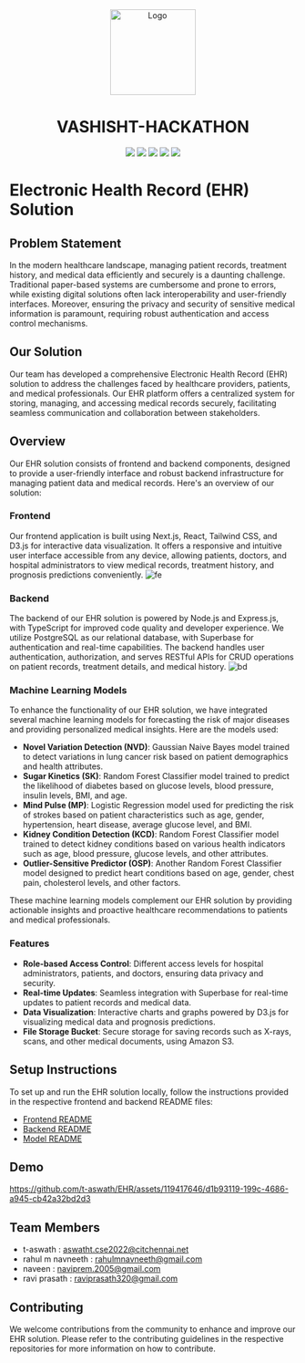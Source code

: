 <div align=center>
  <img src="https://github.com/bitspaceorg/.github/assets/119417646/577c8581-499e-4cbb-a2f8-e78c643204bc" width="150" alt="Logo"/>
   <h1> VASHISHT-HACKATHON</h1>
  <img src="https://img.shields.io/badge/Next-black?style=for-the-badge&logo=next.js&logoColor=white">
<img src="https://img.shields.io/badge/:bitspace-%23121011?style=for-the-badge&logoColor=%23ffffff&color=%23000000">
<img src="https://img.shields.io/badge/vashisht-%23121011?style=for-the-badge&color=black">
<img src="https://img.shields.io/badge/iiitdm-%23121011?style=for-the-badge&logoColor=%23ffffff&color=%23000000">
<img src="https://img.shields.io/badge/github-%23121011.svg?style=for-the-badge&logo=github&color=black">
</div>

# Electronic Health Record (EHR) Solution

## Problem Statement
In the modern healthcare landscape, managing patient records, treatment history, and medical data efficiently and securely is a daunting challenge. Traditional paper-based systems are cumbersome and prone to errors, while existing digital solutions often lack interoperability and user-friendly interfaces. Moreover, ensuring the privacy and security of sensitive medical information is paramount, requiring robust authentication and access control mechanisms.

## Our Solution
Our team has developed a comprehensive Electronic Health Record (EHR) solution to address the challenges faced by healthcare providers, patients, and medical professionals. Our EHR platform offers a centralized system for storing, managing, and accessing medical records securely, facilitating seamless communication and collaboration between stakeholders.

## Overview
Our EHR solution consists of frontend and backend components, designed to provide a user-friendly interface and robust backend infrastructure for managing patient data and medical records. Here's an overview of our solution:

### Frontend
Our frontend application is built using Next.js, React, Tailwind CSS, and D3.js for interactive data visualization. It offers a responsive and intuitive user interface accessible from any device, allowing patients, doctors, and hospital administrators to view medical records, treatment history, and prognosis predictions conveniently.
![fe](https://cdn.discordapp.com/attachments/1217865124820287508/1218823950730133504/image.png?ex=66091142&is=65f69c42&hm=1ee9cb6eb924084a256525ec464daa23f6805603a6721d62a4b6fba718fb80d6&)
### Backend
The backend of our EHR solution is powered by Node.js and Express.js, with TypeScript for improved code quality and developer experience. We utilize PostgreSQL as our relational database, with Superbase for authentication and real-time capabilities. The backend handles user authentication, authorization, and serves RESTful APIs for CRUD operations on patient records, treatment details, and medical history.
![bd](https://cdn.discordapp.com/attachments/1217865124820287508/1218797054894014554/Group_141.png?ex=6608f836&is=65f68336&hm=cea5bdfc27b27ae40589259ca92b462567eb838c9c23e96d34debfd1ad4a6d6e&)
### Machine Learning Models
To enhance the functionality of our EHR solution, we have integrated several machine learning models for forecasting the risk of major diseases and providing personalized medical insights. Here are the models used:

- **Novel Variation Detection (NVD)**: Gaussian Naive Bayes model trained to detect variations in lung cancer risk based on patient demographics and health attributes.
- **Sugar Kinetics (SK)**: Random Forest Classifier model trained to predict the likelihood of diabetes based on glucose levels, blood pressure, insulin levels, BMI, and age.
- **Mind Pulse (MP)**: Logistic Regression model used for predicting the risk of strokes based on patient characteristics such as age, gender, hypertension, heart disease, average glucose level, and BMI.
- **Kidney Condition Detection (KCD)**: Random Forest Classifier model trained to detect kidney conditions based on various health indicators such as age, blood pressure, glucose levels, and other attributes.
- **Outlier-Sensitive Predictor (OSP)**: Another Random Forest Classifier model designed to predict heart conditions based on age, gender, chest pain, cholesterol levels, and other factors.

These machine learning models complement our EHR solution by providing actionable insights and proactive healthcare recommendations to patients and medical professionals.

### Features
- **Role-based Access Control**: Different access levels for hospital administrators, patients, and doctors, ensuring data privacy and security.
- **Real-time Updates**: Seamless integration with Superbase for real-time updates to patient records and medical data.
- **Data Visualization**: Interactive charts and graphs powered by D3.js for visualizing medical data and prognosis predictions.
- **File Storage Bucket**: Secure storage for saving records such as X-rays, scans, and other medical documents, using Amazon S3.

## Setup Instructions
To set up and run the EHR solution locally, follow the instructions provided in the respective frontend and backend README files:

- [Frontend README](https://github.com/RahulNavneeth/IIITDM-HACK-frontend/blob/master/README.md)
- [Backend README](https://github.com/navi-prem/EHR-backend/blob/master/README.md)
- [Model README](https://github.com/RaviprasathKJ/EHR-model/blob/main/README.md)

## Demo


https://github.com/t-aswath/EHR/assets/119417646/d1b93119-199c-4686-a945-cb42a32bd2d3



## Team Members

- t-aswath : aswatht.cse2022@citchennai.net
- rahul m navneeth : rahulmnavneeth@gmail.com
- naveen : naviprem.2005@gmail.com
- ravi prasath : raviprasath320@gmail.com

## Contributing
We welcome contributions from the community to enhance and improve our EHR solution. Please refer to the contributing guidelines in the respective repositories for more information on how to contribute.
